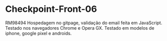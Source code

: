 # Checkpoint-Front-06
RM98494
Hospedagem no gitpage, validação do email feita em JavaScript. Testado nos navegadores Chrome e Opera GX. Testado em modelos de iphone, google pixel e androids.
